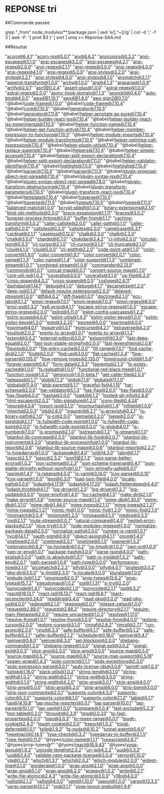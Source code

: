 # REPONSE tri

##Commande passée

grep "_from" node_modules/**/package.json | sed 's/[,^~]//g' | cut -d ';' -f 3 | awk -F: '{ print $3 }' | sort | uniq >> Reponse-SAA.md

##Résultat

"acorn@6.4.1" 
"acorn-jsx@5.0.1" 
"ajv@6.6.2" 
"ansicolors@0.3.2" 
"ansi-escapes@3.1.0" 
"ansi-escapes@3.2.0" 
"ansi-escapes@4.2.1" 
"ansi-regex@2.0.0" 
"ansi-regex@2.1.1" 
"ansi-regex@3.0.0" 
"ansi-regex@4.0.0" 
"ansi-regex@4.1.0" 
"ansi-regex@5.0.0" 
"ansi-styles@3.2.0" 
"ansi-styles@3.2.1" 
"ansi-styles@4.0.0" 
"ansi-styles@4.1.0" 
"anymatch@3.1.1" 
"append-transform@1.0.0" 
"archy@1.0.0" "arg@4.1.3" 
"argparse@1.0.9" 
"arrify@2.0.1" 
"asn1@0.2.4" 
"assert-plus@1.0.0" 
"astral-regex@1.0.0" 
"astral-regex@2.0.0" 
"async-hook-domain@1.1.3" 
"asynckit@0.4.0" 
"auto-bind@4.0.0" 
"aws4@1.10.1" 
"aws4@1.8.0" 
"aws-sign2@0.7.0" 
"@babel/code-frame@7.0.0" 
"@babel/code-frame@7.10.4" 
"@babel/core@7.10.5" 
"@babel/generator@7.10.5" 
"@babel/generator@7.11.6" 
"@babel/helper-annotate-as-pure@7.10.4" 
"@babel/helper-builder-react-jsx@7.10.4" 
"@babel/helper-builder-react-jsx-experimental@7.10.5" 
"@babel/helper-function-name@7.10.4" 
"@babel/helper-get-function-arity@7.10.4" 
"@babel/helper-member-expression-to-functions@7.10.5" 
"@babel/helper-module-imports@7.10.4" 
"@babel/helper-module-transforms@7.10.5" 
"@babel/helper-optimise-call-expression@7.10.4" 
"@babel/helper-plugin-utils@7.10.4" 
"@babel/helper-replace-supers@7.10.4" 
"@babel/helpers@7.10.4" 
"@babel/helper-simple-access@7.10.4" 
"@babel/helper-split-export-declaration@7.10.4" 
"@babel/helper-split-export-declaration@7.11.0" 
"@babel/helper-validator-identifier@7.10.4" 
"@babel/highlight@7.0.0" 
"@babel/highlight@7.10.4" 
"@babel/parser@7.10.5" 
"@babel/parser@7.11.5" 
"@babel/plugin-proposal-object-rest-spread@7.10.4" 
"@babel/plugin-syntax-jsx@7.10.4" 
"@babel/plugin-syntax-object-rest-spread@7.8.0" 
"@babel/plugin-transform-destructuring@7.10.4" 
"@babel/plugin-transform-parameters@7.10.5" 
"@babel/plugin-transform-react-jsx@7.10.4" 
"@babel/template@7.10.4" 
"@babel/traverse@7.10.5" 
"@babel/traverse@7.11.5" 
"@babel/types@7.10.5" 
"@babel/types@7.11.5" 
"balanced-match@1.0.0" 
"bcrypt-pbkdf@1.0.2" 
"binary-extensions@2.1.0" 
"bind-obj-methods@2.0.0" 
"brace-expansion@1.1.11" 
"braces@3.0.2" 
"browser-process-hrtime@1.0.0" 
"buffer-from@1.1.1" 
"caching-transform@3.0.2" 
"caller-callsite@2.0.0" 
"caller-path@0.1.0" 
"caller-path@2.0.0" 
"callsites@0.2.0" 
"callsites@2.0.0" 
"camelcase@5.3.1" 
"cardinal@2.1.1" 
"caseless@0.12.0" 
"chalk@2.0.0" 
"chalk@2.3.0" 
"chalk@3.0.0" 
"chardet@0.7.0" 
"chokidar@3.4.2" 
"ci-info@2.0.0" 
"circular-json@0.3.3" 
"cli-cursor@2.1.0" 
"cli-cursor@3.1.0" 
"cli-truncate@2.1.0" 
"cliui@4.1.0" 
"cliui@5.0.0" 
"cli-width@2.2.0" 
"code-point-at@1.1.0" 
"color-convert@1.9.0" 
"color-convert@1.9.1" 
"color-convert@2.0.1" 
"color-name@1.1.3" 
"color-name@1.1.4" 
"color-support@1.1.3" 
"combined-stream@1.0.7" 
"combined-stream@1.0.8" 
"commander@2.13.0" 
"commondir@1.0.1" 
"concat-map@0.0.1" 
"convert-source-map@1.7.0" 
"core-util-is@1.0.2" 
"coveralls@3.0.0" 
"coveralls@3.1.0" 
"cp-file@6.2.0" 
"cross-spawn@4.0.2" 
"cross-spawn@6.0.5" 
"csstype@2.6.11" 
"dashdash@1.14.1" 
"debug@4.1.0" 
"debug@4.1.1" 
"decamelize@1.2.0" 
"deep-is@0.1.3" 
"default-require-extensions@2.0.0" 
"delayed-stream@1.0.0" 
"diff@4.0.2" 
"diff-frag@1.0.1" 
"doctrine@2.1.0" 
"ecc-jsbn@0.1.2" 
"emoji-regex@7.0.1" 
"emoji-regex@7.0.3" 
"emoji-regex@8.0.0" 
"error-ex@1.3.2" 
"es6-error@4.1.1" 
"escape-string-regexp@1.0.5" 
"escape-string-regexp@2.0.0" 
"eslint@5.11.0" 
"eslint-config-usecases@1.2.2" 
"eslint-scope@4.0.0" 
"eslint-utils@1.4.3" 
"eslint-visitor-keys@1.0.0" 
"eslint-visitor-keys@1.3.0" 
"esm@3.2.25" 
"espree@5.0.0" 
"esprima@4.0.0" 
"esprima@4.0.1" 
"esquery@1.0.1" 
"esrecurse@4.2.1" 
"estraverse@4.2.0" 
"esutils@2.0.2" 
"events-to-array@1.0.1" 
"events-to-array@1.1.2" 
"extend@3.0.2" 
"external-editor@3.0.3" 
"extsprintf@1.3.0" 
"fast-deep-equal@2.0.1" 
"fast-json-stable-stringify@2.0.0" 
"fast-levenshtein@2.0.6" 
"figures@2.0.0" 
"file-entry-cache@2.0.0" 
"fill-range@7.0.1" 
"find-cache-dir@2.1.0" 
"findit@2.0.0" 
"find-up@3.0.0" 
"flat-cache@1.3.4" 
"flow-parser@0.135.0" 
"flow-remove-types@2.135.0" 
"foreground-child@1.5.6" 
"forever-agent@0.6.1" 
"form-data@2.3.3" 
"fsevents@2.1.3" 
"fs-exists-cached@1.0.0" 
"fs.realpath@1.0.0" 
"functional-red-black-tree@1.0.1" 
"function-loop@1.0.2" 
"gensync@1.0.0-beta.1" 
"get-caller-file@2.0.5" 
"getpass@0.1.7" 
"glob@7.1.3" 
"glob@7.1.6" 
"globals@11.1.0" 
"globals@11.9.0" 
"glob-parent@5.1.1" 
"graceful-fs@4.1.15" 
"har-schema@2.0.0" 
"har-validator@5.1.3" 
"has-flag@2.0.0" 
"has-flag@3.0.0" 
"has-flag@4.0.0" 
"hasha@3.0.0" 
"hoek@6.1.2" 
"hosted-git-info@2.8.8" 
"html-escaper@2.0.2" 
"http-signature@1.2.0" 
"iconv-lite@0.4.24" 
"ignore@4.0.6" 
"import-jsx@3.1.0" 
"imurmurhash@0.1.4" 
"inflight@1.0.6" 
"inherits@2.0.3" 
"ink@2.6.0" 
"inquirer@6.2.1" 
"is-arrayish@0.2.1" 
"is-binary-path@2.1.0" 
"is-ci@2.0.0" 
"isemail@3.2.0" 
"isexe@2.0.0" 
"is-extglob@2.1.1" 
"is-fullwidth-code-point@1.0.0" 
"is-fullwidth-code-point@2.0.0" 
"is-fullwidth-code-point@3.0.0" 
"is-glob@4.0.1" 
"is-number@7.0.0" 
"is-promise@2.1.0" 
"isstream@0.1.2" 
"is-stream@1.1.0" 
"istanbul-lib-coverage@2.0.5" 
"istanbul-lib-hook@2.0.7" 
"istanbul-lib-instrument@3.3.0" 
"istanbul-lib-processinfo@1.0.0" 
"istanbul-lib-report@2.0.8" 
"istanbul-lib-source-maps@3.0.6" 
"istanbul-reports@2.2.7" 
"is-typedarray@1.0.0" 
"jackspeak@1.4.0" 
"joi@14.3.0" 
"jsbn@0.1.1" 
"jsesc@2.5.1" 
"jsesc@2.5.2" 
"json5@2.1.3" 
"json-parse-better-errors@1.0.2" 
"json-schema@0.2.3" 
"json-schema-traverse@0.4.1" 
"json-stable-stringify-without-jsonify@1.0.1" 
"json-stringify-safe@5.0.1" 
"jsprim@1.4.1" 
"js-tokens@4.0.0" 
"js-yaml@3.14.0" 
"lcov-parse@0.0.10" 
"lcov-parse@1.0.0" 
"levn@0.3.0" 
"load-json-file@4.0.0" 
"locate-path@3.0.0" 
"lodash@4.17.19" 
"lodash@4.17.20" 
"lodash.flattendeep@4.4.0" 
"lodash.throttle@4.1.1" 
"log-driver@1.2.5" 
"log-driver@1.2.7" 
"log-update@3.0.0" 
"loose-envify@1.4.0" 
"lru-cache@4.1.5" 
"make-dir@2.1.0" 
"make-error@1.3.6" 
"merge-source-map@1.1.0" 
"mime-db@1.30.0" 
"mime-db@1.37.0" 
"mime-db@1.44.0" 
"mime-types@2.1.17" 
"mime-types@2.1.21" 
"mime-types@2.1.27" 
"mimic-fn@1.0.0" 
"mimic-fn@1.2.0" 
"mimic-fn@2.1.0" 
"minimatch@3.0.4" 
"minimist@1.2.5" 
"minipass@3.1.3" 
"mkdirp@0.5.5" 
"ms@2.1.1" 
"mute-stream@0.0.7" 
"natural-compare@1.4.0" 
"nested-error-stacks@2.1.0" 
"nice-try@1.0.5" 
"node-modules-regexp@1.0.0"
"normalize-package-data@2.5.0" 
"normalize-path@3.0.0" 
"number-is-nan@1.0.1" 
"nyc@14.1.1" 
"oauth-sign@0.9.0" 
"object-assign@4.1.1" 
"once@1.4.0" 
"onetime@2.0.0" 
"onetime@2.0.1" 
"onetime@5.1.0" 
"opener@1.5.2" 
"optionator@0.8.2" 
"os-homedir@1.0.2" 
"os-tmpdir@1.0.2" 
"own-or@1.0.0" 
"own-or-env@1.0.1" 
"package-hash@3.0.0" 
"parse-json@4.0.0" 
"path-exists@3.0.0" 
"path-is-absolute@1.0.1" 
"path-is-inside@1.0.2" 
"path-key@2.0.1" 
"path-parse@1.0.6" 
"path-type@3.0.0" 
"performance-now@2.1.0" 
"picomatch@2.2.2" 
"pify@3.0.0" 
"pify@4.0.1" 
"pirates@3.0.2" 
"pkg-dir@3.0.0" 
"p-limit@2.3.0" 
"p-locate@3.0.0" 
"pluralize@7.0.0" 
"prelude-ls@1.1.2" 
"progress@2.0.3" 
"prop-types@15.6.2" 
"prop-types@15.7.2" 
"pseudomap@1.0.2" 
"psl@1.1.31" 
"p-try@2.2.0" 
"punycode@1.4.1" 
"punycode@2.1.0" 
"punycode@2.1.1" 
"qs@6.5.2" 
"react@16.13.1" 
"react-is@16.13.1" 
"react-is@16.8.1" 
"react-reconciler@0.24.0" 
"readdirp@3.4.0" 
"read-pkg@3.0.0" 
"read-pkg-up@4.0.0" 
"redeyed@2.1.0" 
"regexpp@2.0.1" 
"release-zalgo@1.0.0" 
"request@2.88.0" 
"request@2.88.2" 
"require-directory@2.1.1" 
"require-main-filename@2.0.0" 
"require-uncached@1.0.3" 
"resolve@1.17.0" 
"resolve-from@1.0.1" 
"resolve-from@3.0.0" 
"resolve-from@4.0.0" 
"restore-cursor@2.0.0" 
"restore-cursor@3.1.0" 
"rimraf@2.6.2" 
"rimraf@2.7.1" 
"run-async@2.3.0" 
"rxjs@6.3.3" 
"safe-buffer@5.1.1" 
"safe-buffer@5.1.2" 
"safe-buffer@5.2.1" 
"safer-buffer@2.1.2" 
"scheduler@0.18.0" 
"semver@5.4.1" 
"semver@5.6.0" 
"semver@6.3.0" 
"set-blocking@2.0.0" 
"shebang-command@1.2.0" 
"shebang-regex@1.0.0" 
"signal-exit@3.0.2" 
"signal-exit@3.0.3" 
"slice-ansi@2.0.0" 
"slice-ansi@3.0.0" 
"source-map@0.5.0" 
"source-map@0.5.7" 
"source-map@0.6.1" 
"source-map-support@0.5.19" 
"spawn-wrap@1.4.3" 
"spdx-correct@3.1.1" 
"spdx-exceptions@2.3.0" 
"spdx-expression-parse@3.0.1" 
"spdx-license-ids@3.0.6" 
"sprintf-js@1.0.3" 
"sshpk@1.16.0" 
"stack-utils@1.0.2" 
"string-length@3.1.0" 
"string-width@1.0.2" 
"string-width@2.1.1" 
"string-width@3.0.0" 
"string-width@3.1.0" 
"string-width@4.2.0" 
"strip-ansi@3.0.1" 
"strip-ansi@4.0.0" 
"strip-ansi@5.0.0" 
"strip-ansi@5.2.0" 
"strip-ansi@6.0.0" 
"strip-bom@3.0.0" 
"strip-json-comments@2.0.1" 
"supports-color@4.5.0" 
"supports-color@5.3.0" 
"supports-color@6.1.0" 
"supports-color@7.1.0" 
"table@5.1.1" "tap@14.10.8" 
"tap-mocha-reporter@5.0.1" 
"tap-parser@10.0.1" 
"tap-parser@10.1.0" 
"tap-yaml@1.0.0" 
"tcompare@3.0.4" 
"test-exclude@5.2.3" 
"text-table@0.2.0" 
"through@2.3.8" 
"tmp@0.0.33" 
"to-fast-properties@2.0.0" 
"topo@3.0.3" 
"to-regex-range@5.0.1" 
"tough-cookie@2.4.3" 
"tough-cookie@2.5.0" 
"treport@1.0.2" 
"trivial-deferred@1.0.1" 
"tslib@1.9.3" 
"ts-node@8.10.2" 
"tunnel-agent@0.6.0" 
"tweetnacl@0.14.5" 
"type-check@0.3.2" 
"typedarray-to-buffer@3.1.5" 
"type-fest@0.11.0" 
"@types/color-name@1.1.1" 
"typescript@3.9.7" 
"@types/prop-types@*" 
"@types/react@16.9.43" 
"@types/yoga-layout@1.9.2" 
"unicode-length@2.0.2" 
"uri-js@4.2.2" 
"uuid@3.3.2" 
"uuid@3.4.0" 
"validate-npm-package-license@3.0.4" 
"verror@1.10.0" 
"vlq@0.2.3" 
"which@1.3.1" 
"which@2.0.2" 
"which-module@2.0.0" 
"widest-line@3.1.0" 
"wordwrap@1.0.0" 
"wrap-ansi@2.1.0" 
"wrap-ansi@5.0.0" 
"wrap-ansi@5.1.0" 
"wrap-ansi@6.2.0" 
"wrappy@1.0.2" 
"write@0.2.1" 
"write-file-atomic@2.4.3" 
"write-file-atomic@3.0.3" 
"y18n@4.0.0" 
"yallist@2.1.2" 
"yallist@4.0.0" 
"yaml@1.10.0" 
"yapool@1.0.0" 
"yargs@13.3.2" 
"yargs-parser@13.1.2" 
"yn@3.1.1" 
"yoga-layout-prebuilt@1.9.6"


